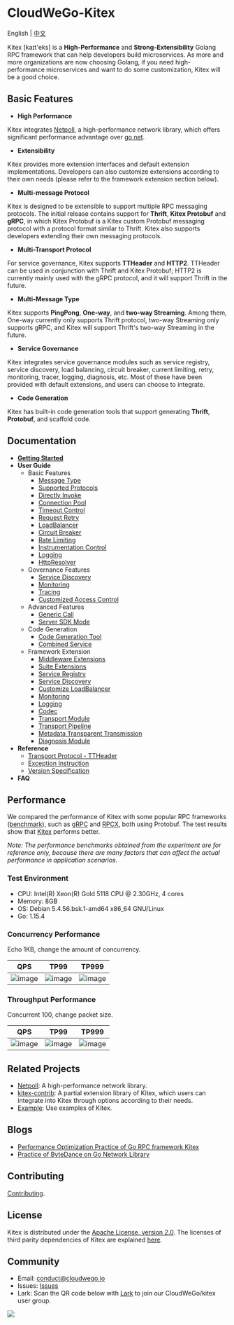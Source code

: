 # CloudWeGo-Kitex
English | [中文](README_cn.md)

Kitex [kaɪt'eks] is a **High-Performance** and **Strong-Extensibility** Golang RPC framework that can help developers build microservices. As more and more organizations are now choosing Golang, if you need high-performance microservices and want to do some customization, Kitex will be a good choice.

## Basic Features

- **High Performance**

Kitex integrates [Netpoll](https://github.com/cloudwego/netpoll), a high-performance network library, which offers significant performance advantage over [go net](https://pkg.go.dev/net).

- **Extensibility**

Kitex provides more extension interfaces and default extension implementations. Developers can also customize extensions according to their own needs (please refer to the framework extension section below).

- **Multi-message Protocol**

Kitex is designed to be extensible to support multiple RPC messaging protocols. The initial release contains support for **Thrift**, **Kitex Protobuf** and **gRPC**, in which Kitex Protobuf is a Kitex custom Protobuf messaging protocol with a protocol format similar to Thrift. Kitex also supports developers extending their own messaging protocols.

- **Multi-Transport Protocol**

For service governance, Kitex supports **TTHeader** and **HTTP2**. TTHeader can be used in conjunction with Thrift and Kitex Protobuf; HTTP2 is currently mainly used with the gRPC protocol, and it will support Thrift in the future.

- **Multi-Message Type**

Kitex supports **PingPong**, **One-way**, and **two-way Streaming**. Among them, One-way currently only supports Thrift protocol, two-way Streaming only supports gRPC, and Kitex will support Thrift's two-way Streaming in the future.

- **Service Governance**

Kitex integrates service governance modules such as service registry, service discovery, load balancing, circuit breaker, current limiting, retry, monitoring, tracer, logging, diagnosis, etc. Most of these have been provided with default extensions, and users can choose to integrate.

- **Code Generation**

Kitex has built-in code generation tools that support generating **Thrift**, **Protobuf**, and scaffold code.

## Documentation

- [**Getting Started**](https://github.com/cloudwego/kitex/blob/develop/docs/guide/getting_started.md)
- **User Guide**
  - Basic Features
    - [Message Type](https://github.com/cloudwego/kitex/blob/develop/docs/guide/basic-features/message_type.md)
    - [Supported Protocols](https://github.com/cloudwego/kitex/blob/develop/docs/guide/basic-features/serialization_protocol.md)
    - [Directly Invoke](https://github.com/cloudwego/kitex/blob/develop/docs/guide/basic-features/timeout.md)
    - [Connection Pool](https://github.com/cloudwego/kitex/blob/develop/docs/guide/basic-features/connection_pool.md)
    - [Timeout Control](https://github.com/cloudwego/kitex/blob/develop/docs/guide/basic-features/timeout.md)
    - [Request Retry](https://github.com/cloudwego/kitex/blob/develop/docs/guide/basic-features/retry.md)
    - [LoadBalancer](https://github.com/cloudwego/kitex/blob/develop/docs/guide/basic-features/loadbalance.md)
    - [Circuit Breaker](https://github.com/cloudwego/kitex/blob/develop/docs/guide/basic-features/circuitbreaker.md)
    - [Rate Limiting](https://github.com/cloudwego/kitex/blob/develop/docs/guide/basic-features/limiting.md)
    - [Instrumentation Control](https://github.com/cloudwego/kitex/blob/develop/docs/guide/basic-features/tracing.md)
    - [Logging](https://github.com/cloudwego/kitex/blob/develop/docs/guide/basic-features/logging.md)
    - [HttpResolver](https://github.com/cloudwego/kitex/blob/develop/docs/guide/basic-features/HTTP_resolver.md)
  - Governance Features
    - [Service Discovery](https://github.com/cloudwego/kitex/blob/develop/docs/guide/service-governance/discovery.md)
    - [Monitoring](https://github.com/cloudwego/kitex/blob/develop/docs/guide/service-governance/monitoring.md)
    - [Tracing](https://github.com/cloudwego/kitex/blob/develop/docs/guide/service-governance/tracing.md)
    - [Customized Access Control](https://github.com/cloudwego/kitex/blob/develop/docs/guide/service-governance/access_control.md)
  - Advanced Features
    - [Generic Call](https://github.com/cloudwego/kitex/blob/develop/docs/guide/advanced-features/generic_call.md)
    - [Server SDK Mode](https://github.com/cloudwego/kitex/blob/develop/docs/guide/basic-features/invoker.md)
  - Code Generation
    - [Code Generation Tool](https://github.com/cloudwego/kitex/blob/develop/docs/guide/basic-features/code_generation.md)
    - [Combined Service](https://github.com/cloudwego/kitex/blob/develop/docs/guide/basic-features/combine_service.md)
  - Framework Extension
    - [Middleware Extensions](https://github.com/cloudwego/kitex/blob/develop/docs/guide/extension/middleware.md)
    - [Suite Extensions](https://github.com/cloudwego/kitex/blob/develop/docs/guide/extension/suite.md)
    - [Service Registry](https://github.com/cloudwego/kitex/blob/develop/docs/guide/extension/registry.md)
    - [Service Discovery](https://github.com/cloudwego/kitex/blob/develop/docs/guide/extension/service_discovery.md)
    - [Customize LoadBalancer](https://github.com/cloudwego/kitex/blob/develop/docs/guide/extension/loadbalance.md)
    - [Monitoring](https://github.com/cloudwego/kitex/blob/develop/docs/guide/extension/monitoring.md)
    - [Logging](https://github.com/cloudwego/kitex/blob/develop/docs/guide/basic-features/logging.md)
    - [Codec](https://github.com/cloudwego/kitex/blob/develop/docs/guide/extension/codec.md)
    - [Transport Module](https://github.com/cloudwego/kitex/blob/develop/docs/guide/extension/transport.md)
    - [Transport Pipeline](https://github.com/cloudwego/kitex/blob/develop/docs/guide/extension/trans_pipeline.md)
    - [Metadata Transparent Transmission](https://github.com/cloudwego/kitex/blob/develop/docs/guide/extension/transmeta.md)
    - [Diagnosis Module](https://github.com/cloudwego/kitex/blob/develop/docs/guide/extension/diagnosis.md)
- **Reference**
	- [Transport Protocol - TTHeader](https://github.com/cloudwego/kitex/blob/develop/docs/reference/transport_protocol_ttheader.md)
	- [Exception Instruction](https://github.com/cloudwego/kitex/blob/develop/docs/reference/exception.md)
	- [Version Specification](https://github.com/cloudwego/kitex/blob/develop/docs/reference/version.md)
- **FAQ**

## Performance

We compared the performance of Kitex with some popular RPC frameworks ([benchmark](https://github.com/cloudwego/kitex-benchmark)), such as [gRPC](https://github.com/grpc/grpc) and [RPCX](https://github.com/smallnest/rpcx), both using Protobuf. The test results show that [Kitex](https://github.com/cloudwego/kitex) performs better.

*Note: The performance benchmarks obtained from the experiment are for reference only, because there are many factors that can affect the actual performance in application scenarios.*

### Test Environment

- CPU: Intel(R) Xeon(R) Gold 5118 CPU @ 2.30GHz, 4 cores
- Memory: 8GB
- OS: Debian 5.4.56.bsk.1-amd64 x86_64 GNU/Linux
- Go: 1.15.4

### Concurrency Performance 

Echo 1KB, change the amount of concurrency.

QPS|TP99|TP999
----|----|----
| ![image](docs/images/performance_concurrent_qps.png) | ![image](docs/images/performance_concurrent_tp99.png) | ![image](docs/images/performance_concurrent_tp999.png) |

### Throughput Performance

Concurrent 100, change packet size.

QPS|TP99|TP999
----|----|----
|![image](docs/images/performance_bodysize_qps.png) | ![image](docs/images/performance_bodysize_tp99.png) | ![image](docs/images/performance_bodysize_tp999.png) |

## Related Projects

- [Netpoll](https://github.com/cloudwego/netpoll): A high-performance network library.
- [kitex-contrib](https://github.com/kitex-contrib): A partial extension library of Kitex, which users can integrate into Kitex through options according to their needs.
- [Example](https://github.com/cloudwego/kitex/blob/develop/TODO): Use examples of Kitex.

## Blogs

- [Performance Optimization Practice of Go RPC framework Kitex](https://mp.weixin.qq.com/s/Xoaoiotl7ZQoG2iXo9_DWg)
- [Practice of ByteDance on Go Network Library](https://mp.weixin.qq.com/s?__biz=MzI1MzYzMjE0MQ==&mid=2247485756&idx=1&sn=4d2712e4bfb9be27a790fa15159a7be1&chksm=e9d0c2dedea74bc8179af39888a5b2b99266587cad32744ad11092b91ec2e2babc74e69090e6&scene=21#wechat_redirect)

## Contributing

[Contributing](https://github.com/cloudwego/kitex/blob/develop/CONTRIBUTING.md).

## License

Kitex is distributed under the [Apache License, version 2.0](https://github.com/cloudwego/kitex/blob/develop/LICENSE). The licenses of third parity dependencies of Kitex are explained [here](https://github.com/cloudwego/kitex/blob/develop/licenses).

## Community
- Email: [conduct@cloudwego.io](conduct@cloudwego.io)
- Issues: [Issues](https://github.com/cloudwego/kitex/issues)
- Lark: Scan the QR code below with [Lark](https://www.larksuite.com/zh_cn/download) to join our CloudWeGo/kitex user group.

![](https://github.com/cloudwego/kitex/blob/develop/docs/images/LarkGroup.jpg)

